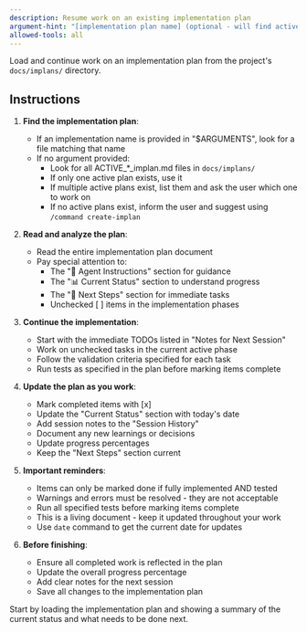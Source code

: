 ```yaml
---
description: Resume work on an existing implementation plan
argument-hint: "[implementation plan name] (optional - will find active plan if not specified)"
allowed-tools: all
---
```


Load and continue work on an implementation plan from the project's `docs/implans/` directory.

## Instructions

1. **Find the implementation plan**:
   - If an implementation name is provided in "$ARGUMENTS", look for a file matching that name
   - If no argument provided:
     - Look for all ACTIVE_*_implan.md files in `docs/implans/`
     - If only one active plan exists, use it
     - If multiple active plans exist, list them and ask the user which one to work on
     - If no active plans exist, inform the user and suggest using `/command create-implan`

2. **Read and analyze the plan**:
   - Read the entire implementation plan document
   - Pay special attention to:
     - The "🤖 Agent Instructions" section for guidance
     - The "📊 Current Status" section to understand progress
     - The "🎯 Next Steps" section for immediate tasks
     - Unchecked [ ] items in the implementation phases

3. **Continue the implementation**:
   - Start with the immediate TODOs listed in "Notes for Next Session"
   - Work on unchecked tasks in the current active phase
   - Follow the validation criteria specified for each task
   - Run tests as specified in the plan before marking items complete

4. **Update the plan as you work**:
   - Mark completed items with [x]
   - Update the "Current Status" section with today's date
   - Add session notes to the "Session History"
   - Document any new learnings or decisions
   - Update progress percentages
   - Keep the "Next Steps" section current

5. **Important reminders**:
   - Items can only be marked done if fully implemented AND tested
   - Warnings and errors must be resolved - they are not acceptable
   - Run all specified tests before marking items complete
   - This is a living document - keep it updated throughout your work
   - Use `date` command to get the current date for updates

6. **Before finishing**:
   - Ensure all completed work is reflected in the plan
   - Update the overall progress percentage
   - Add clear notes for the next session
   - Save all changes to the implementation plan

Start by loading the implementation plan and showing a summary of the current status and what needs to be done next.